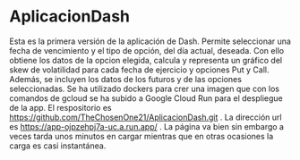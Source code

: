 # AplicacionDash

Esta es la primera versión de la aplicación de Dash.
Permite seleccionar una fecha de vencimiento y el tipo de 
opción, del día actual, deseada. 
Con ello obtiene los datos de la opcion elegida, calcula y representa
un gráfico del skew de volatilidad para cada fecha de
ejercicio y opciones Put y Call. Además, se incluyen
los datos de los futuros y de las opciones seleccionadas.
Se ha utilizado dockers para crer una imagen que con los comandos de
gcloud se ha subido a Google Cloud Run para el despliegue de la app.
El respositorio es https://github.com/TheChosenOne21/AplicacionDash.git .
La dirección url es https://app-ojpzehpj7a-uc.a.run.app/ .
La página va bien sin embargo a veces tarda unos minutos en cargar 
mientras que en otras ocasiones la carga es casi instantánea.
